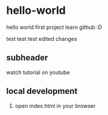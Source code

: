 # hello-world
hello world first project learn github :D

test test test edited changes

## subheader

watch tutorial on youtube

## local development

1. open index.html in your browser